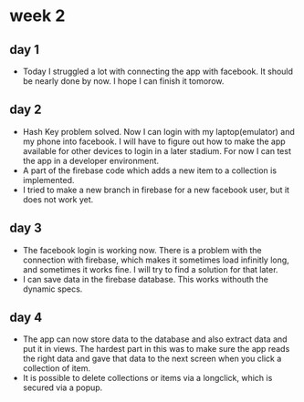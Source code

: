 # week 2

## day 1
- Today I struggled a lot with connecting the app with facebook. It should be nearly done by now. I hope I can finish it tomorow.

## day 2
- Hash Key problem solved. Now I can login with my laptop(emulator) and my phone into facebook. I will have to figure out how to make the app available for other devices to login in a later stadium. For now I can test the app in a developer environment.
- A part of the firebase code which adds a new item to a collection is implemented. 
- I tried to make a new branch in firebase for a new facebook user, but it does not work yet.

## day 3
- The facebook login is working now. There is a problem with the connection with firebase, which makes it sometimes load infinitly long, and sometimes it works fine. I will try to find a solution for that later.
- I can save data in the firebase database. This works withouth the dynamic specs.

## day 4
- The app can now store data to the database and also extract data and put it in views. The hardest part in this was to make sure the app reads the right data and gave that data to the next screen when you click a collection of item.
- It is possible to delete collections or items via a longclick, which is secured via a popup.
